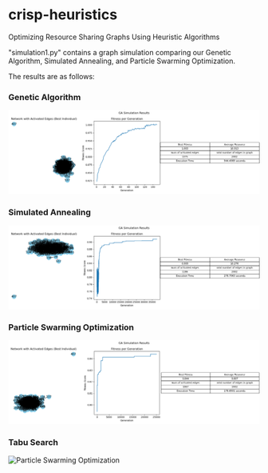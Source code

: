 # crisp-heuristics
Optimizing Resource Sharing Graphs Using Heuristic Algorithms

"simulation1.py" contains a graph simulation comparing our Genetic Algorithm, Simulated Annealing, and Particle Swarming Optimization. 

The results are as follows:

### **Genetic Algorithm** ###
![### **Genetic Algorithm** ### ](results/GA_sim1.png)

### **Simulated Annealing** ###
![**Simulated Annealing**](results/SA_sim1.png)

### **Particle Swarming Optimization** ###
![**Particle Swarming Optimization**](results/PSO_sim1.png)

### **Tabu Search** ###
![**Particle Swarming Optimization**](results/TS_sim1.png)
